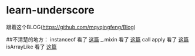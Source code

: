 # learn-underscore
跟着这个BLOG(https://github.com/mqyqingfeng/Blog)

##不清楚的地方：
instanceof 看了 [这篇](https://www.cnblogs.com/Trr-984688199/p/6180040.html)
_.mixin 看了 [这篇](https://blog.csdn.net/u012468376/article/details/53121081)
call apply 看了 [这篇](https://www.cnblogs.com/zhumingzhenhao/p/8337146.html)
isArrayLike 看了 [这篇](https://www.cnblogs.com/wjx91/p/5798598.html)